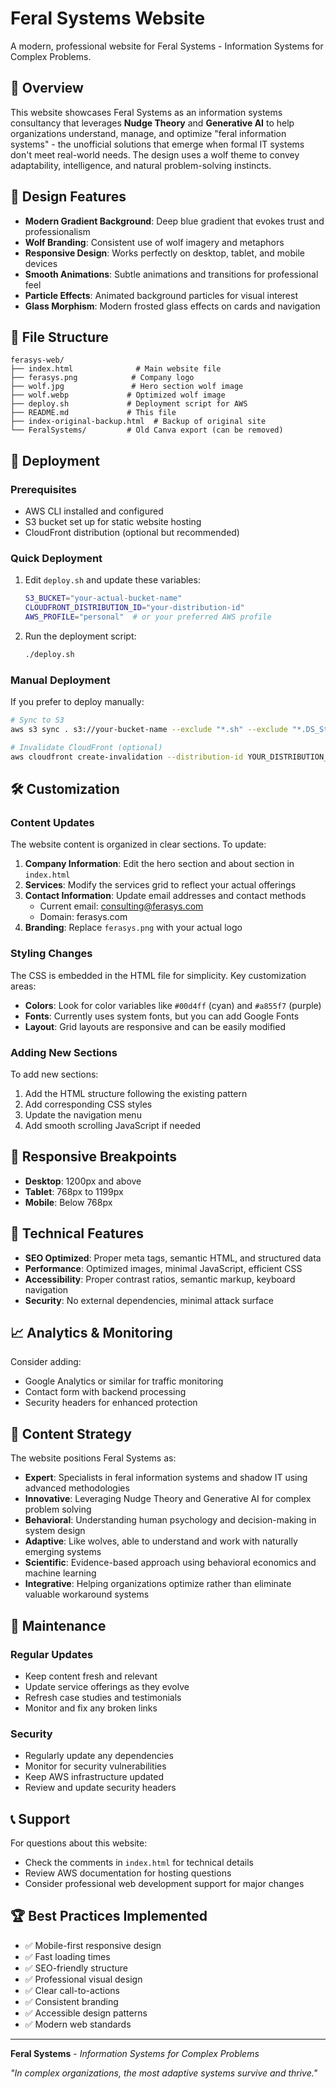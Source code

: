 # Feral Systems Website

A modern, professional website for Feral Systems - Information Systems for Complex Problems.

## 🐺 Overview

This website showcases Feral Systems as an information systems consultancy that leverages **Nudge Theory** and **Generative AI** to help organizations understand, manage, and optimize "feral information systems" - the unofficial solutions that emerge when formal IT systems don't meet real-world needs. The design uses a wolf theme to convey adaptability, intelligence, and natural problem-solving instincts.

## 🎨 Design Features

- **Modern Gradient Background**: Deep blue gradient that evokes trust and professionalism
- **Wolf Branding**: Consistent use of wolf imagery and metaphors
- **Responsive Design**: Works perfectly on desktop, tablet, and mobile devices
- **Smooth Animations**: Subtle animations and transitions for professional feel
- **Particle Effects**: Animated background particles for visual interest
- **Glass Morphism**: Modern frosted glass effects on cards and navigation

## 📁 File Structure

```
ferasys-web/
├── index.html              # Main website file
├── ferasys.png            # Company logo
├── wolf.jpg               # Hero section wolf image
├── wolf.webp             # Optimized wolf image
├── deploy.sh             # Deployment script for AWS
├── README.md             # This file
├── index-original-backup.html  # Backup of original site
└── FeralSystems/         # Old Canva export (can be removed)
```

## 🚀 Deployment

### Prerequisites
- AWS CLI installed and configured
- S3 bucket set up for static website hosting
- CloudFront distribution (optional but recommended)

### Quick Deployment
1. Edit `deploy.sh` and update these variables:
   ```bash
   S3_BUCKET="your-actual-bucket-name"
   CLOUDFRONT_DISTRIBUTION_ID="your-distribution-id"
   AWS_PROFILE="personal"  # or your preferred AWS profile
   ```

2. Run the deployment script:
   ```bash
   ./deploy.sh
   ```

### Manual Deployment
If you prefer to deploy manually:

```bash
# Sync to S3
aws s3 sync . s3://your-bucket-name --exclude "*.sh" --exclude "*.DS_Store"

# Invalidate CloudFront (optional)
aws cloudfront create-invalidation --distribution-id YOUR_DISTRIBUTION_ID --paths "/*"
```

## 🛠️ Customization

### Content Updates
The website content is organized in clear sections. To update:

1. **Company Information**: Edit the hero section and about section in `index.html`
2. **Services**: Modify the services grid to reflect your actual offerings
3. **Contact Information**: Update email addresses and contact methods
   - Current email: consulting@ferasys.com
   - Domain: ferasys.com
4. **Branding**: Replace `ferasys.png` with your actual logo

### Styling Changes
The CSS is embedded in the HTML file for simplicity. Key customization areas:

- **Colors**: Look for color variables like `#00d4ff` (cyan) and `#a855f7` (purple)
- **Fonts**: Currently uses system fonts, but you can add Google Fonts
- **Layout**: Grid layouts are responsive and can be easily modified

### Adding New Sections
To add new sections:

1. Add the HTML structure following the existing pattern
2. Add corresponding CSS styles
3. Update the navigation menu
4. Add smooth scrolling JavaScript if needed

## 📱 Responsive Breakpoints

- **Desktop**: 1200px and above
- **Tablet**: 768px to 1199px
- **Mobile**: Below 768px

## 🔧 Technical Features

- **SEO Optimized**: Proper meta tags, semantic HTML, and structured data
- **Performance**: Optimized images, minimal JavaScript, efficient CSS
- **Accessibility**: Proper contrast ratios, semantic markup, keyboard navigation
- **Security**: No external dependencies, minimal attack surface

## 📈 Analytics & Monitoring

Consider adding:
- Google Analytics or similar for traffic monitoring
- Contact form with backend processing
- Security headers for enhanced protection

## 🎯 Content Strategy

The website positions Feral Systems as:
- **Expert**: Specialists in feral information systems and shadow IT using advanced methodologies
- **Innovative**: Leveraging Nudge Theory and Generative AI for complex problem solving
- **Behavioral**: Understanding human psychology and decision-making in system design
- **Adaptive**: Like wolves, able to understand and work with naturally emerging systems
- **Scientific**: Evidence-based approach using behavioral economics and machine learning
- **Integrative**: Helping organizations optimize rather than eliminate valuable workaround systems

## 🔄 Maintenance

### Regular Updates
- Keep content fresh and relevant
- Update service offerings as they evolve
- Refresh case studies and testimonials
- Monitor and fix any broken links

### Security
- Regularly update any dependencies
- Monitor for security vulnerabilities
- Keep AWS infrastructure updated
- Review and update security headers

## 📞 Support

For questions about this website:
- Check the comments in `index.html` for technical details
- Review AWS documentation for hosting questions
- Consider professional web development support for major changes

## 🏆 Best Practices Implemented

- ✅ Mobile-first responsive design
- ✅ Fast loading times
- ✅ SEO-friendly structure
- ✅ Professional visual design
- ✅ Clear call-to-actions
- ✅ Consistent branding
- ✅ Accessible design patterns
- ✅ Modern web standards

---

**Feral Systems** - *Information Systems for Complex Problems*

*"In complex organizations, the most adaptive systems survive and thrive."*
